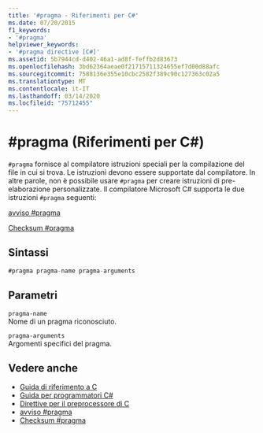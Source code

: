 ```yaml
---
title: '#pragma - Riferimenti per C#'
ms.date: 07/20/2015
f1_keywords:
- '#pragma'
helpviewer_keywords:
- '#pragma directive [C#]'
ms.assetid: 5b7944cd-d402-46a1-ad8f-feffb2d83673
ms.openlocfilehash: 3bd62364aeae0f21715711324655ef7d00d88afc
ms.sourcegitcommit: 7588136e355e10cbc2582f389c90c127363c02a5
ms.translationtype: MT
ms.contentlocale: it-IT
ms.lasthandoff: 03/14/2020
ms.locfileid: "75712455"
---
```

# <a name="pragma-c-reference"></a>#pragma (Riferimenti per C#)
`#pragma` fornisce al compilatore istruzioni speciali per la compilazione del file in cui si trova. Le istruzioni devono essere supportate dal compilatore. In altre parole, non è possibile usare `#pragma` per creare istruzioni di pre-elaborazione personalizzate. Il compilatore Microsoft C# supporta le due istruzioni `#pragma` seguenti:  
  
 [avviso #pragma](./preprocessor-pragma-warning.md)  
  
 [Checksum #pragma](./preprocessor-pragma-checksum.md)  
  
## <a name="syntax"></a>Sintassi  
  
```csharp
#pragma pragma-name pragma-arguments  
```  
  
## <a name="parameters"></a>Parametri  
 `pragma-name`  
 Nome di un pragma riconosciuto.  
  
 `pragma-arguments`  
 Argomenti specifici del pragma.  
  
## <a name="see-also"></a>Vedere anche

- [Guida di riferimento a C](../index.md)
- [Guida per programmatori C#](../../programming-guide/index.md)
- [Direttive per il preprocessore di C](./index.md)
- [avviso #pragma](./preprocessor-pragma-warning.md)
- [Checksum #pragma](./preprocessor-pragma-checksum.md)

